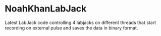 # NoahKhanLabJack
Latest LabJack code controlling 4 labjacks on different threads that start recording on external pulse and saves the data in binary format.
